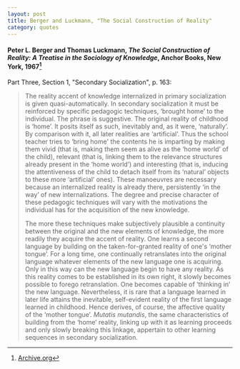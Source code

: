 ```yaml
---
layout: post
title: Berger and Luckmann, "The Social Construction of Reality"
category: quotes
---
```


#### Peter L. Berger and Thomas Luckmann, *The Social Construction of Reality: A Treatise in the Sociology of Knowledge*, Anchor Books, New York, 1967[^1]

Part Three, Section 1, "Secondary Socialization", p. 163:

> The reality accent of knowledge internalized in primary socialization is given quasi-automatically. In secondary socialization it must be reinforced by specific pedagogic techniques, ‘brought home’ to the individual. The phrase is suggestive. The original reality of childhood is ‘home’. It posits itself as such, inevitably and, as it were, ‘naturally’. By comparison with it, all later realities are ‘artificial’. Thus the school teacher tries to ‘bring home' the contents he is imparting by making them vivid (that is, making them seem as alive as the ‘home world’ of the child), relevant (that is, linking them to the relevance structures already present in the ‘home world’) and interesting (that is, inducing the attentiveness of the child to detach itself from its ‘natural’ objects to these more ‘artificial’ ones). These manoeuvres are necessary because an internalized reality is already there, persistently ‘in the way’ of new internalizations. The degree and precise character of these pedagogic techniques will vary with the motivations the individual has for the acquisition of the new knowledge.
>
> The more these techniques make subjectively plausible a continuity between the original and the new elements of knowledge, the more readily they acquire the accent of reality. One learns a second language by building on the taken-for-granted reality of one's ‘mother tongue’. For a long time, one continually retranslates into the original language whatever elements of the new language one is acquiring. Only in this way can the new language begin to have any reality. As this reality comes to be established in its own right, it slowly becomes possible to forego retranslation. One becomes capable of ‘thinking in’ the new language. Nevertheless, it is rare that a language learned in later life attains the inevitable, self-evident reality of the first language learned in childhood. Hence derives, of course, the affective quality of the ‘mother tongue’. *Mutatis mutandis*, the same characteristics of building from the ‘home’ reality, linking up with it as learning proceeds and only slowly breaking this linkage, appertain to other learning sequences in secondary socialization.

[^1]: [Archive.org](https://archive.org/details/BergerSocialConstructionOfReality_201901)